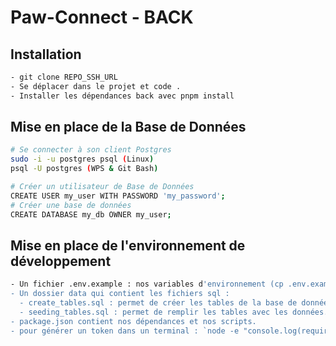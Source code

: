 # Paw-Connect - BACK

## Installation

```bash
- git clone REPO_SSH_URL
- Se déplacer dans le projet et code .
- Installer les dépendances back avec pnpm install
```

## Mise en place de la Base de Données

```bash
# Se connecter à son client Postgres
sudo -i -u postgres psql (Linux)
psql -U postgres (WPS & Git Bash)

# Créer un utilisateur de Base de Données
CREATE USER my_user WITH PASSWORD 'my_password';
# Créer une base de données
CREATE DATABASE my_db OWNER my_user;
```

## Mise en place de l'environnement de développement

```bash
- Un fichier .env.example : nos variables d'environnement (cp .env.example .env)
- Un dossier data qui contient les fichiers sql :
  - create_tables.sql : permet de créer les tables de la base de données.
  - seeding_tables.sql : permet de remplir les tables avec les données.
- package.json contient nos dépendances et nos scripts.
- pour générer un token dans un terminal : `node -e "console.log(require('crypto').randomBytes(32).toString('hex'));"` et le rentrer dans votre .env
```

